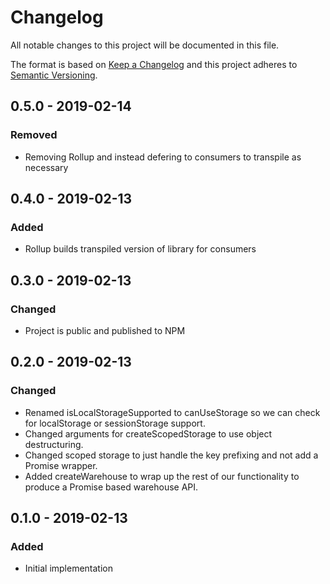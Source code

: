 # Changelog

All notable changes to this project will be documented in this file.

The format is based on [Keep a Changelog](http://keepachangelog.com) and this project adheres to [Semantic Versioning](http://semver.org).

## 0.5.0 - 2019-02-14

### Removed

- Removing Rollup and instead defering to consumers to transpile as necessary

## 0.4.0 - 2019-02-13

### Added

- Rollup builds transpiled version of library for consumers

## 0.3.0 - 2019-02-13

### Changed

- Project is public and published to NPM

## 0.2.0 - 2019-02-13

### Changed

- Renamed isLocalStorageSupported to canUseStorage so we can check for localStorage or sessionStorage support.
- Changed arguments for createScopedStorage to use object destructuring.
- Changed scoped storage to just handle the key prefixing and not add a Promise wrapper.
- Added createWarehouse to wrap up the rest of our functionality to produce a Promise based warehouse API.

## 0.1.0 - 2019-02-13

### Added

- Initial implementation
